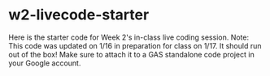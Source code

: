 # w2-livecode-starter
Here is the starter code for Week 2's in-class live coding session.
Note: This code was updated on 1/16 in preparation for class on 1/17. It should run out of the box! Make sure to attach it to a GAS standalone code project in your Google account.
